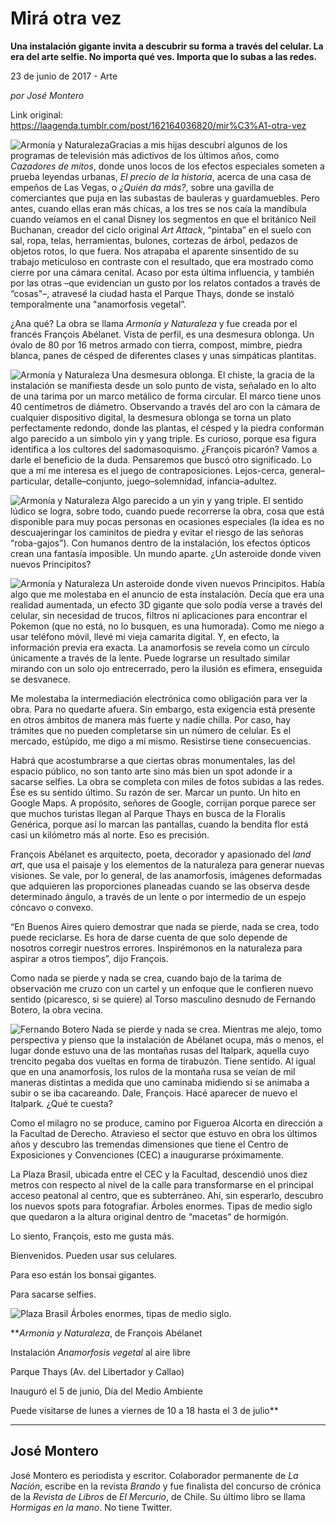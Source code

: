 # Mirá otra vez

**Una instalación gigante invita a descubrir su forma a través del celular. La era del arte selfie. No importa qué ves. Importa que lo subas a las redes.**

23 de junio de 2017 - Arte

_por José Montero_

Link original: https://laagenda.tumblr.com/post/162164036820/mir%C3%A1-otra-vez

![Armonía y Naturaleza](https://64.media.tumblr.com/3c5d24b140ba7542aaf972e9d3d696df/tumblr_inline_pjzyz7XnqY1t6q87u_500.jpg)Gracias a mis hijas descubrí algunos de los programas de televisión más adictivos de los últimos años, como *Cazadores de mitos*, donde unos locos de los efectos especiales someten a prueba leyendas urbanas, *El precio de la historia*, acerca de una casa de empeños de Las Vegas, o *¿Quién da más?*, sobre una gavilla de comerciantes que puja en las subastas de bauleras y guardamuebles. Pero antes, cuando ellas eran más chicas, a los tres se nos caía la mandíbula cuando veíamos en el canal Disney los segmentos en que el británico Neil Buchanan, creador del ciclo original *Art Attack*, “pintaba” en el suelo con sal, ropa, telas, herramientas, bulones, cortezas de árbol, pedazos de objetos rotos, lo que fuera. Nos atrapaba el aparente sinsentido de su trabajo meticuloso en contraste con el resultado, que era mostrado como cierre por una cámara cenital. Acaso por esta última influencia, y también por las otras –que evidencian un gusto por los relatos contados a través de “cosas"–, atravesé la ciudad hasta el Parque Thays, donde se instaló temporalmente una "anamorfosis vegetal”.

¿Ana qué? La obra se llama *Armonía y Naturaleza* y fue creada por el francés François Abélanet. Vista de perfil, es una desmesura oblonga. Un óvalo de 80 por 16 metros armado con tierra, compost, mimbre, piedra blanca, panes de césped de diferentes clases y unas simpáticas plantitas.

![Armonía y Naturaleza](https://64.media.tumblr.com/5a02d9b693d1e57ee2766a599e946687/tumblr_inline_pjzyz8yX0H1t6q87u_500.jpg) Una desmesura oblonga. El chiste, la gracia de la instalación se manifiesta desde un solo punto de vista, señalado en lo alto de una tarima por un marco metálico de forma circular. El marco tiene unos 40 centímetros de diámetro. Observando a través del aro con la cámara de cualquier dispositivo digital, la desmesura oblonga se torna un plato perfectamente redondo, donde las plantas, el césped y la piedra conforman algo parecido a un símbolo yin y yang triple. Es curioso, porque esa figura identifica a los cultores del sadomasoquismo. ¿François picarón? Vamos a darle el beneficio de la duda. Pensaremos que buscó otro significado. Lo que a mí me interesa es el juego de contraposiciones. Lejos-cerca, general–particular, detalle–conjunto, juego–solemnidad, infancia–adultez.

![Armonía y Naturaleza](https://64.media.tumblr.com/9441324f81f78ba4b72ea238cdd97475/tumblr_inline_pjzyz9SGt41t6q87u_500.jpg) Algo parecido a un yin y yang triple. El sentido lúdico se logra, sobre todo, cuando puede recorrerse la obra, cosa que está disponible para muy pocas personas en ocasiones especiales (la idea es no descuajeringar los caminitos de piedra y evitar el riesgo de las señoras “roba-gajos”). Con humanos dentro de la instalación, los efectos ópticos crean una fantasía imposible. Un mundo aparte. ¿Un asteroide donde viven nuevos Principitos?

![Armonía y Naturaleza](https://64.media.tumblr.com/3c5d24b140ba7542aaf972e9d3d696df/tumblr_inline_pjzyz7XnqY1t6q87u_500.jpg) Un asteroide donde viven nuevos Principitos. Había algo que me molestaba en el anuncio de esta instalación. Decía que era una realidad aumentada, un efecto 3D gigante que solo podía verse a través del celular, sin necesidad de trucos, filtros ni aplicaciones para encontrar el Pokemon (que no está, no lo busquen, es una humorada). Como me niego a usar teléfono móvil, llevé mi vieja camarita digital. Y, en efecto, la información previa era exacta. La anamorfosis se revela como un círculo únicamente a través de la lente. Puede lograrse un resultado similar mirando con un solo ojo entrecerrado, pero la ilusión es efímera, enseguida se desvanece.

Me molestaba la intermediación electrónica como obligación para ver la obra. Para no quedarte afuera. Sin embargo, esta exigencia está presente en otros ámbitos de manera más fuerte y nadie chilla. Por caso, hay trámites que no pueden completarse sin un número de celular. Es el mercado, estúpido, me digo a mí mismo. Resistirse tiene consecuencias. 

Habrá que acostumbrarse a que ciertas obras monumentales, las del espacio público, no son tanto arte sino más bien un spot adonde ir a sacarse selfies. La obra se completa con miles de fotos subidas a las redes. Ése es su sentido último. Su razón de ser. Marcar un punto. Un hito en Google Maps. A propósito, señores de Google, corrijan porque parece ser que muchos turistas llegan al Parque Thays en busca de la Floralis Genérica, porque así lo marcan las pantallas, cuando la bendita flor está casi un kilómetro más al norte. Eso es precisión.

François Abélanet es arquitecto, poeta, decorador y apasionado del *land art*, que usa el paisaje y los elementos de la naturaleza para generar nuevas visiones. Se vale, por lo general, de las anamorfosis, imágenes deformadas que adquieren las proporciones planeadas cuando se las observa desde determinado ángulo, a través de un lente o por intermedio de un espejo cóncavo o convexo.

“En Buenos Aires quiero demostrar que nada se pierde, nada se crea, todo puede reciclarse. Es hora de darse cuenta de que solo depende de nosotros corregir nuestros errores. Inspirémonos en la naturaleza para aspirar a otros tiempos”, dijo François.

Como nada se pierde y nada se crea, cuando bajo de la tarima de observación me cruzo con un cartel y un enfoque que le confieren nuevo sentido (picaresco, si se quiere) al Torso masculino desnudo de Fernando Botero, la obra vecina.

![Fernando Botero](https://64.media.tumblr.com/a7472d84b032a47991f6517dac62e2fe/tumblr_inline_pjzyz9USnI1t6q87u_500.jpg) Nada se pierde y nada se crea. Mientras me alejo, tomo perspectiva y pienso que la instalación de Abélanet ocupa, más o menos, el lugar donde estuvo una de las montañas rusas del Italpark, aquella cuyo trencito pegaba dos vueltas en forma de tirabuzón. Tiene sentido. Al igual que en una anamorfosis, los rulos de la montaña rusa se veían de mil maneras distintas a medida que uno caminaba midiendo si se animaba a subir o se iba cacareando. Dale, François. Hacé aparecer de nuevo el Italpark. ¿Qué te cuesta?

Como el milagro no se produce, camino por Figueroa Alcorta en dirección a la Facultad de Derecho. Atravieso el sector que estuvo en obra los últimos años y descubro las tremendas dimensiones que tiene el Centro de Exposiciones y Convenciones (CEC) a inaugurarse próximamente.

La Plaza Brasil, ubicada entre el CEC y la Facultad, descendió unos diez metros con respecto al nivel de la calle para transformarse en el principal acceso peatonal al centro, que es subterráneo. Ahí, sin esperarlo, descubro los nuevos spots para fotografiar. Árboles enormes. Tipas de medio siglo que quedaron a la altura original dentro de “macetas” de hormigón.

Lo siento, François, esto me gusta más.  

Bienvenidos. Pueden usar sus celulares.  

Para eso están los bonsai gigantes.   

Para sacarse selfies.

![Plaza Brasil](https://64.media.tumblr.com/6e0456119331f9724f9b74ac5869d6a4/tumblr_inline_pjzyzaU15m1t6q87u_500.jpg) Árboles enormes, tipas de medio siglo.   


***Armonía y Naturaleza*, de François Abélanet  

Instalación *Anamorfosis vegetal* al aire libre  

Parque Thays (Av. del Libertador y Callao)  

Inauguró el 5 de junio, Día del Medio Ambiente  

Puede visitarse de lunes a viernes de 10 a 18 hasta el 3 de julio**

  




---

 José Montero
-------------

 José Montero es periodista y escritor. Colaborador permanente de *La Nación*, escribe en la revista *Brando* y fue finalista del concurso de crónica de la *Revista de Libros* de *El Mercurio*, de Chile. Su último libro se llama *Hormigas en la mano*. No tiene Twitter. 

